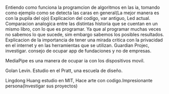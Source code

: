 Entiendo como funciona la programcion de algoritmos en las ia, tomando como ejemplo como se detecta las caras en general(La mejor manera es con la pupila del ojo)
Explicacion del codigo, var antiguo, Led actual.
Comparacion analogica entre las distintas historia que se cuentan en un mismo libro, con lo que es programar. Ya que al programar muchas veces no sabemos lo que sucede, sim embargo sabemos los posibles resultados.
Explicacion de la importancia de tener una mirada critica con la privacidad en el internet y en las herramientas que se utilizan.
Guardian Projec, investigar.
consejo de ocupar app de fundaciones y no de empresas.

MediaPipe es una manera de ocupar ia con los dispositivos movil.

Golan Levin.
Estudio en el Pratt, una escuela de diseño.

Lingdong Huang estudio en MIT, Hace arte con codigo.Impresionante persona(Investigar sus proyectos)


